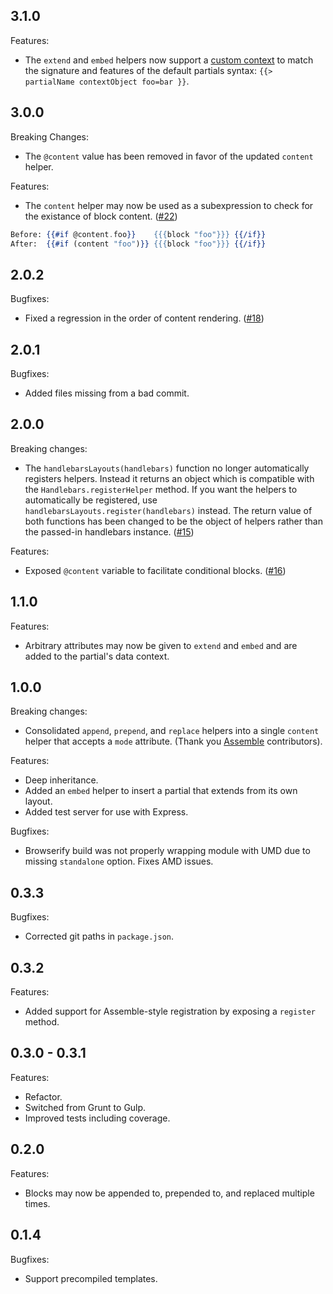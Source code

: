 ## 3.1.0

Features:

- The `extend` and `embed` helpers now support a [custom context](http://handlebarsjs.com/partials.html#partial-context) to match the signature and features of the default partials syntax: `{{> partialName contextObject foo=bar }}`.

## 3.0.0

Breaking Changes:

- The `@content` value has been removed in favor of the updated `content` helper.

Features:

- The `content` helper may now be used as a subexpression to check for the existance of block content. ([#22](https://github.com/shannonmoeller/handlebars-layouts/issues/22))

```handlebars
Before: {{#if @content.foo}}    {{{block "foo"}}} {{/if}}
After:  {{#if (content "foo")}} {{{block "foo"}}} {{/if}}
```

## 2.0.2

Bugfixes:

- Fixed a regression in the order of content rendering. ([#18](https://github.com/shannonmoeller/handlebars-layouts/issues/18))

## 2.0.1

Bugfixes:

- Added files missing from a bad commit.

## 2.0.0

Breaking changes:

- The `handlebarsLayouts(handlebars)` function no longer automatically registers helpers. Instead it returns an object which is compatible with the `Handlebars.registerHelper` method. If you want the helpers to automatically be registered, use `handlebarsLayouts.register(handlebars)` instead. The return value of both functions has been changed to be the object of helpers rather than the passed-in handlebars instance. ([#15](https://github.com/shannonmoeller/handlebars-layouts/issues/15))

Features:

- Exposed `@content` variable to facilitate conditional blocks. ([#16](https://github.com/shannonmoeller/handlebars-layouts/issues/16))

## 1.1.0

Features:

- Arbitrary attributes may now be given to `extend` and `embed` and are added to the partial's data context.

## 1.0.0

Breaking changes:

- Consolidated `append`, `prepend`, and `replace` helpers into a single `content` helper that accepts a `mode` attribute. (Thank you [Assemble](https://github.com/assemble/handlebars-helpers/blob/master/lib/helpers/helpers-layouts.js#L86) contributors).

Features:

- Deep inheritance.
- Added an `embed` helper to insert a partial that extends from its own layout.
- Added test server for use with Express.

Bugfixes:

- Browserify build was not properly wrapping module with UMD due to missing `standalone` option. Fixes AMD issues.

## 0.3.3

Bugfixes:

- Corrected git paths in `package.json`.

## 0.3.2

Features:

- Added support for Assemble-style registration by exposing a `register` method.

## 0.3.0 - 0.3.1

Features:

- Refactor.
- Switched from Grunt to Gulp.
- Improved tests including coverage.

## 0.2.0

Features:

- Blocks may now be appended to, prepended to, and replaced multiple times.

## 0.1.4

Bugfixes:

- Support precompiled templates.
